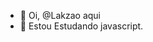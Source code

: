 - 👋 Oi, @Lakzao aqui
- 👀 Estou Estudando javascript.

<!---
Lakzao/Lakzao is a ✨ special ✨ repository because its `README.md` (this file) appears on your GitHub profile.
You can click the Preview link to take a look at your changes.
--->
